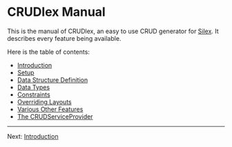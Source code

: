 CRUDlex Manual
==============

This is the manual of CRUDlex, an easy to use CRUD generator for [Silex](http://silex.sensiolabs.org/).
It describes every feature being available.

Here is the table of contents:

- [Introduction](1_introduction.md)
- [Setup](2_setup.md)
- [Data Structure Definition](3_datastructures.md)
- [Data Types](4_datatypes.md)
- [Constraints](5_constraints.md)
- [Overriding Layouts](6_layouts.md)
- [Various Other Features](7_miscfeatures.md)
- [The CRUDServiceProvider](8_crudserviceprovider.md)

---

Next: [Introduction](1_introduction.md)

